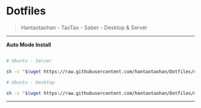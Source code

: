 # Dotfiles

> Hantaotaohan - TaoTao - Saber - Desktop & Server

----

**Auto Mode Install**

```bash

# Ubuntu - Server

sh -c "$(wget https://raw.githubusercontent.com/hantaotaohan/Dotfiles/master/install/run_server.sh -O -)"

# Ubuntu - Desktop

sh -c "$(wget https://raw.githubusercontent.com/hantaotaohan/Dotfiles/master/install/run_desktop.sh -O -)"

```

----
